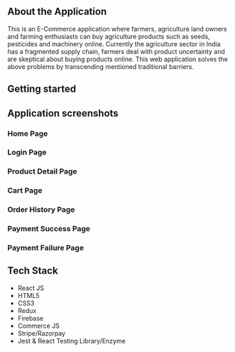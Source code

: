 ## About the Application

This is an E-Commerce application where farmers, agriculture land owners and farming enthusiasts can buy agriculture products such as seeds, pesticides and machinery online. Currently the agriculture sector in India has a fragmented supply chain, farmers deal with product uncertainty and are skeptical about buying products online. This web application solves the above problems by transcending mentioned traditional barriers.

## Getting started

## Application screenshots

### Home Page

### Login Page

### Product Detail Page

### Cart Page

### Order History Page

### Payment Success Page

### Payment Failure Page

## Tech Stack

- React JS
- HTML5
- CSS3
- Redux
- Firebase
- Commerce JS
- Stripe/Razorpay
- Jest & React Testing Library/Enzyme

